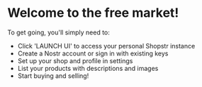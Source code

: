 # Welcome to the free market!

To get going, you'll simply need to:

 - Click 'LAUNCH UI' to access your personal Shopstr instance
 - Create a Nostr account or sign in with existing keys
 - Set up your shop and profile in settings
 - List your products with descriptions and images
 - Start buying and selling!
